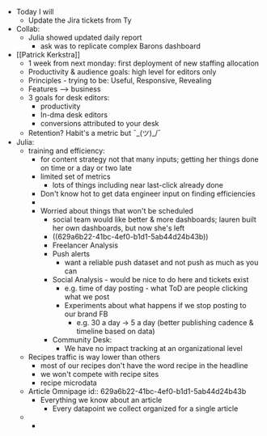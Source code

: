 - Today I will
	- Update the Jira tickets from Ty
- Collab:
	- Julia showed updated daily report
		- ask was to replicate complex Barons dashboard
- [[Patrick Kerkstra]]
	- 1 week from next monday: first deployment of new staffing allocation
	- Productivity & audience goals: high level for editors only
	- Principles - trying to be: Useful, Responsive, Revealing
	- Features --> business
	- 3 goals for desk editors:
		- productivity
		- In-dma desk editors
		- conversions attributed to your desk
	- Retention? Habit's a metric but ¯\_(ツ)_/¯
- Julia:
	- training and efficiency:
		- for content strategy not that many inputs; getting her things done on time or a day or two late
		- limited set of metrics
			- lots of things including near last-click already done
		- Don't know hot to get data engineer input on finding efficiencies
		-
		- Worried about things that won't be scheduled
			- social team would like better & more dashboards; lauren built her own dashboards, but now she's left
			- ((629a6b22-41bc-4ef0-b1d1-5ab44d24b43b))
			- Freelancer Analysis
			- Push alerts
				- want a reliable push dataset and not push as much as you can
			- Social Analysis - would be nice to do here and tickets exist
				- e.g. time of day posting - what ToD are people clicking what we post
				- Experiments about what happens if we stop posting to our brand FB
					- e.g. 30 a day -> 5 a day (better publishing cadence & timeline based on data)
			- Community Desk:
				- We have no impact tracking at an organizational level
	- Recipes traffic is way lower than others
		- most of our recipes don't have the word recipe in the headline
		- we won't compete with recipe sites
		- recipe microdata
	- Article Omnipage
	  id:: 629a6b22-41bc-4ef0-b1d1-5ab44d24b43b
		- Everything we know about an article
			- Every datapoint we collect organized for a single article
	-
		-